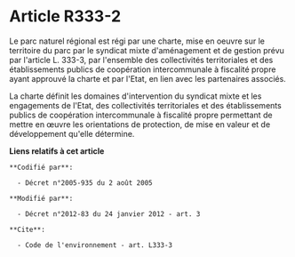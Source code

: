 # Article R333-2

Le parc naturel régional est régi par une charte, mise en oeuvre sur le territoire du parc par le syndicat mixte
d'aménagement et de gestion prévu par l'article L. 333-3, par l'ensemble des collectivités territoriales et des
établissements publics de coopération intercommunale à fiscalité propre ayant approuvé la charte et par l'Etat, en lien avec
les partenaires associés. 

La charte définit les domaines d'intervention du syndicat mixte et les engagements de l'Etat, des collectivités territoriales
et des établissements publics de coopération intercommunale à fiscalité propre permettant de mettre en œuvre les orientations
de protection, de mise en valeur et de développement qu'elle détermine.

**Liens relatifs à cet article**

	**Codifié par**:

	  - Décret n°2005-935 du 2 août 2005

	**Modifié par**:

	  - Décret n°2012-83 du 24 janvier 2012 - art. 3

	**Cite**:

	  - Code de l'environnement - art. L333-3
